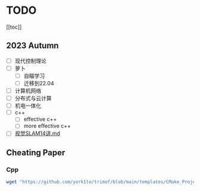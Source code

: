 # TODO

[[toc]]

## 2023 Autumn

- [ ] 现代控制理论
- [ ] 萝卜
  - [ ] 自瞄学习
  - [ ] 迁移到22.04
- [ ] 计算机网络
- [ ] 分布式与云计算
- [ ] 机电一体化
- [ ] c++
  - [ ] effective c++
  - [ ] more effective c++
- [ ]  [视觉SLAM14讲.md](docs/notes/SLAM/视觉SLAM14讲.md) 

## Cheating Paper

### Cpp

```sh
wget "https://github.com/york1to/trimof/blob/main/templates/CMake_Project" 
```